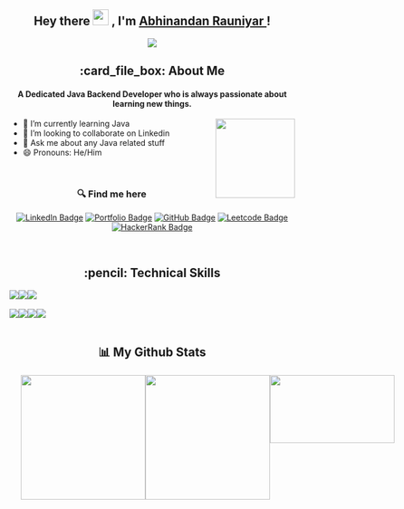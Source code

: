 <h2 align="center">
  Hey there <img src="https://media.giphy.com/media/hvRJCLFzcasrR4ia7z/giphy.gif" width="28"> , I'm <a href="https://rakeshrauniyar12.github.io/" target="_blank" rel="noopener noreferrer">Abhinandan Rauniyar </a>!
</h2>

<p align="center">
  <img src="https://readme-typing-svg.herokuapp.com/?lines=Passionate%20Coder;&center=true&width=500&height=50">
</p>

<h2 align="center"> :card_file_box: About Me</h2>
<h4 align='center'>A Dedicated Java Backend Developer who is always passionate about learning new things.</h4>

<img height="140px" align="right" src="https://r7q6w9z6.rocketcdn.me/career/wp-content/uploads/2021/06/2-46.gif"/>

- 🌱 I’m currently learning Java
- 👯 I’m looking to collaborate on Linkedin
- 💬 Ask me about any Java related stuff
- 😄 Pronouns: He/Him
   <br>
<br/>

<h3 align='center' style="margin-right=40px"> 🔍 Find me here </h3>
<div align='center'>

  [![LinkedIn Badge](https://img.shields.io/badge/LinkedIn--informational?style=flat&logo=linkedin&logoColor=blue&color=blue)]([https://www.linkedin.com/in/abhishek-dewangan-319345218/](https://www.linkedin.com/in/abhinandan-rauniyar-4921a8223/))
  [![Portfolio Badge](https://img.shields.io/badge/Portfolio--informational?style=flat&logo=portfolio&logoColor=white&color=red)](https://rakeshrauniyar12.github.io/)
  [![GitHub Badge](https://img.shields.io/badge/GitHub--informational?style=flat&logo=github&logoColor=white&color=blue)](https://github.com/rakeshrauniyar12)
  [![Leetcode Badge](https://img.shields.io/badge/Leetcode--informational?style=flat&logo=leetcode&logoColor=yellow&color=yellow)](https://leetcode.com/abhirauniyar1/)
  [![HackerRank Badge](https://img.shields.io/badge/HackerRank--green?style=flat&logo=hackerrank&logoColor=white&color=green)](https://www.hackerrank.com/abhirauniyara1)
</div>

<br>

<h2 align='center'> :pencil: Technical Skills</h2>

<div align='center' style="display: flex;">
  <img src="https://img.shields.io/badge/HTML5-E34F26?style=for-the-badge&logo=html5&logoColor=white" />
  <img src="https://img.shields.io/badge/CSS3-1572B6?style=for-the-badge&logo=css3&logoColor=white" />
  <img src="https://img.shields.io/badge/JavaScript-323330?style=for-the-badge&logo=javascript&logoColor=F7DF1E" />
</div>

<br>

<div align='center' style="display: flex;">
  <img src="https://img.shields.io/badge/Visual%20Studio%20Code-0078d7.svg?style=for-the-badge&logo=visual-studio-code&logoColor=white" />
  <img src="https://img.shields.io/badge/GitHub-100000?style=for-the-badge&logo=github&logoColor=white" />
  <img src="https://img.shields.io/badge/Heroku-430098?style=for-the-badge&logo=heroku&logoColor=white" />
  <img src="https://img.shields.io/badge/netlify-%23000000.svg?style=for-the-badge&logo=netlify&logoColor=#00C7B7" />
</div>
<br/>

 <h2 align='center'>📊 My Github Stats</h2>
<div style="display: flex;margin-left:20px;margin-top:20px;">
  <img src = "https://github-readme-streak-stats.herokuapp.com?user=rakeshrauniyar12&theme=dark&hide_border=false" width = 220>

<img src = "https://github-readme-stats.vercel.app/api?username=rakeshrauniyar12&show_icons=true&theme=dark" width = 220>
  <img style="background-color:balck;" src="https://github-readme-stats.vercel.app/api/top-langs/?username=rakeshrauniyar12&theme=dark)](https://github.com/rakeshrauniyar12/github-readme-stats" width=220 height=120>
</div>


<br/>
